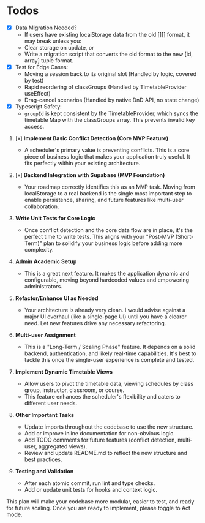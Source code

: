 # Todos

- [x] Data Migration Needed?
  - If users have existing localStorage data from the old [][] format, it may break unless you:
  - Clear storage on update, or
  - Write a migration script that converts the old format to the new [id, array] tuple format.
- [x] Test for Edge Cases:
  - Moving a session back to its original slot (Handled by logic, covered by test)
  - Rapid reordering of classGroups (Handled by TimetableProvider useEffect)
  - Drag-cancel scenarios (Handled by native DnD API, no state change)
- [x] Typescript Safety:
  - `groupId` is kept consistent by the TimetableProvider, which syncs the timetable Map with the classGroups array. This prevents invalid key access.

1. [x] **Implement Basic Conflict Detection (Core MVP Feature)**
    - A scheduler's primary value is preventing conflicts. This is a core piece of business logic that makes your application truly useful. It fits perfectly within your existing architecture.
2. [x] **Backend Integration with Supabase (MVP Foundation)**
    - Your roadmap correctly identifies this as an MVP task. Moving from localStorage to a real backend is the single most important step to enable persistence, sharing, and future features like multi-user collaboration.
3. **Write Unit Tests for Core Logic**
    - Once conflict detection and the core data flow are in place, it's the perfect time to write tests. This aligns with your "Post-MVP (Short-Term)" plan to solidify your business logic before adding more complexity.
4. **Admin Academic Setup**
    - This is a great next feature. It makes the application dynamic and configurable, moving beyond hardcoded values and empowering administrators.
5. **Refactor/Enhance UI as Needed**
    - Your architecture is already very clean. I would advise against a major UI overhaul (like a single-page UI) until you have a clearer need. Let new features drive any necessary refactoring.
6. **Multi-user Assignment**
    - This is a "Long-Term / Scaling Phase" feature. It depends on a solid backend, authentication, and likely real-time capabilities. It's best to tackle this once the single-user experience is complete and tested.
7. **Implement Dynamic Timetable Views**
    - Allow users to pivot the timetable data, viewing schedules by class group, instructor, classroom, or course.
    - This feature enhances the scheduler's flexibility and caters to different user needs.

8. **Other Important Tasks**  
   - Update imports throughout the codebase to use the new structure.
   - Add or improve inline documentation for non-obvious logic.
   - Add TODO comments for future features (conflict detection, multi-user, aggregated views).
   - Review and update README.md to reflect the new structure and best practices.

9. **Testing and Validation**  
   - After each atomic commit, run lint and type checks.
   - Add or update unit tests for hooks and context logic.

This plan will make your codebase more modular, easier to test, and ready for future scaling. Once you are ready to implement, please toggle to Act mode.
